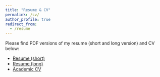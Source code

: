 ```yaml
---
title: "Resume & CV"
permalink: /cv/
author_profile: true
redirect_from:
  - /resume
---
```


Please find PDF versions of my resume (short and long version) and CV below:

* [Resume (short)](/files/aaron_stahl_resume_short.pdf)
* [Resume (long)](/files/aaron_stahl_resume_long.pdf)
* [Academic CV](/files/aaron_stahl_CV.pdf)